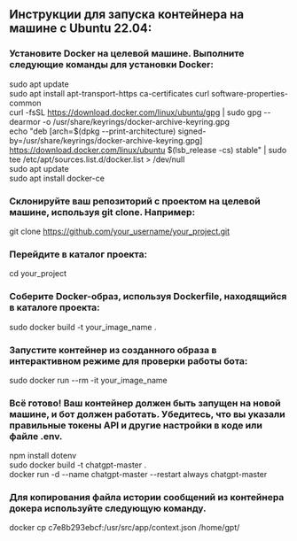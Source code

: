 ## Инструкции для запуска контейнера на машине с Ubuntu 22.04:

### Установите Docker на целевой машине. Выполните следующие команды для установки Docker:

sudo apt update  
sudo apt install apt-transport-https ca-certificates curl software-properties-common  
curl -fsSL https://download.docker.com/linux/ubuntu/gpg | sudo gpg --dearmor -o /usr/share/keyrings/docker-archive-keyring.gpg  
echo "deb [arch=$(dpkg --print-architecture) signed-by=/usr/share/keyrings/docker-archive-keyring.gpg] https://download.docker.com/linux/ubuntu $(lsb_release -cs) stable" | sudo tee /etc/apt/sources.list.d/docker.list > /dev/null  
sudo apt update  
sudo apt install docker-ce  

### Склонируйте ваш репозиторий с проектом на целевой машине, используя git clone. Например:  

git clone https://github.com/your_username/your_project.git  

### Перейдите в каталог проекта:  

cd your_project  

### Соберите Docker-образ, используя Dockerfile, находящийся в каталоге проекта:  

sudo docker build -t your_image_name .  

### Запустите контейнер из созданного образа в интерактивном режиме для проверки работы бота:  

sudo docker run --rm -it your_image_name  

### Всё готово! Ваш контейнер должен быть запущен на новой машине, и бот должен работать. Убедитесь, что вы указали правильные токены API и другие настройки в коде или файле .env.  

npm install dotenv  
sudo docker build -t chatgpt-master .  
docker run -d --name chatgpt-master --restart always  chatgpt-master

###  Для копирования файла истории сообщений из контейнера докера используйте следующую команду.
docker cp c7e8b293ebcf:/usr/src/app/context.json /home/gpt/   

